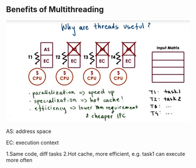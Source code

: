 ## Benefits of Multithreading

![](/assets/benefits_of_multithreading.png)

AS: address space

EC: execution context

1.Same code, diff tasks
2.Hot cache, more efficient, e.g. task1 can execute more often